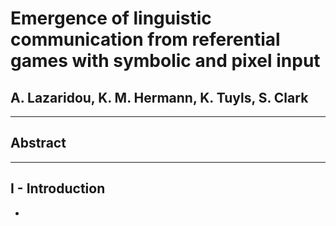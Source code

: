 <h1> Emergence of linguistic communication from referential games with symbolic
and pixel input </h1>

## A. Lazaridou, K. M. Hermann, K. Tuyls, S. Clark



---



## Abstract



---



## I - Introduction

*
